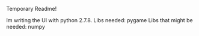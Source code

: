 Temporary Readme!

Im writing the UI with python 2.7.8.
Libs needed:
	pygame
Libs that might be needed:
	numpy


